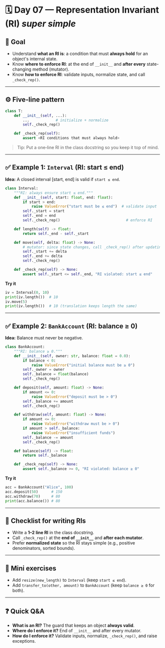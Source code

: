# 🗓️ Day 07 — Representation Invariant (RI) *super simple*

## 🎯 Goal
- Understand **what an RI is**: a condition that must **always hold** for an object's internal state.
- Know **where to enforce RI**: at the end of `__init__` and **after every** state-changing method (mutator).
- Know **how to enforce RI**: validate inputs, normalize state, and call `_check_rep()`.

---

## ⚙️ Five‑line pattern
```python
class T:
    def __init__(self, ...):
        ...            # initialize + normalize
        self._check_rep()

    def _check_rep(self):
        assert <RI conditions that must always hold>
```

> Tip: Put a one‑line RI in the class docstring so you keep it top of mind.

---

## ✅ Example 1: `Interval` (RI: start ≤ end)
**Idea:** A closed interval [start, end] is valid if `start ≤ end`.

```python
class Interval:
    """RI: always ensure start ≤ end."""
    def __init__(self, start: float, end: float):
        if start > end:
            raise ValueError("start must be ≤ end")  # validate input
        self._start = start
        self._end = end
        self._check_rep()                              # enforce RI

    def length(self) -> float:
        return self._end - self._start

    def move(self, delta: float) -> None:
        # mutator: since state changes, call _check_rep() after updating
        self._start += delta
        self._end += delta
        self._check_rep()

    def _check_rep(self) -> None:
        assert self._start <= self._end, "RI violated: start ≤ end"
```

**Try it**
```python
iv = Interval(0, 10)
print(iv.length())  # 10
iv.move(5)
print(iv.length())  # 10 (translation keeps length the same)
```

---

## ✅ Example 2: `BankAccount` (RI: balance ≥ 0)
**Idea:** Balance must never be negative.

```python
class BankAccount:
    """RI: balance ≥ 0."""
    def __init__(self, owner: str, balance: float = 0.0):
        if balance < 0:
            raise ValueError("initial balance must be ≥ 0")
        self._owner = owner
        self._balance = float(balance)
        self._check_rep()

    def deposit(self, amount: float) -> None:
        if amount <= 0:
            raise ValueError("deposit must be > 0")
        self._balance += amount
        self._check_rep()

    def withdraw(self, amount: float) -> None:
        if amount <= 0:
            raise ValueError("withdraw must be > 0")
        if amount > self._balance:
            raise ValueError("insufficient funds")
        self._balance -= amount
        self._check_rep()

    def balance(self) -> float:
        return self._balance

    def _check_rep(self) -> None:
        assert self._balance >= 0, "RI violated: balance ≥ 0"
```

**Try it**
```python
acc = BankAccount("Alice", 100)
acc.deposit(50)      # 150
acc.withdraw(70)     # 80
print(acc.balance()) # 80
```

---

## 📝 Checklist for writing RIs
- Write a **1–2 line RI** in the class docstring.
- Call `_check_rep()` at the **end of `__init__`** and **after each mutator**.
- Prefer **normalized state** so the RI stays simple (e.g., positive denominators, sorted bounds).

---

## 🧪 Mini exercises
- Add `resize(new_length)` to `Interval` (keep `start ≤ end`).
- Add `transfer_to(other, amount)` to `BankAccount` (keep `balance ≥ 0` for both).

---

## ❓ Quick Q&A
- **What is an RI?** The guard that keeps an object **always valid**.  
- **Where do I enforce it?** End of `__init__` and after every mutator.  
- **How do I enforce it?** Validate inputs, normalize, `_check_rep()`, and raise exceptions.